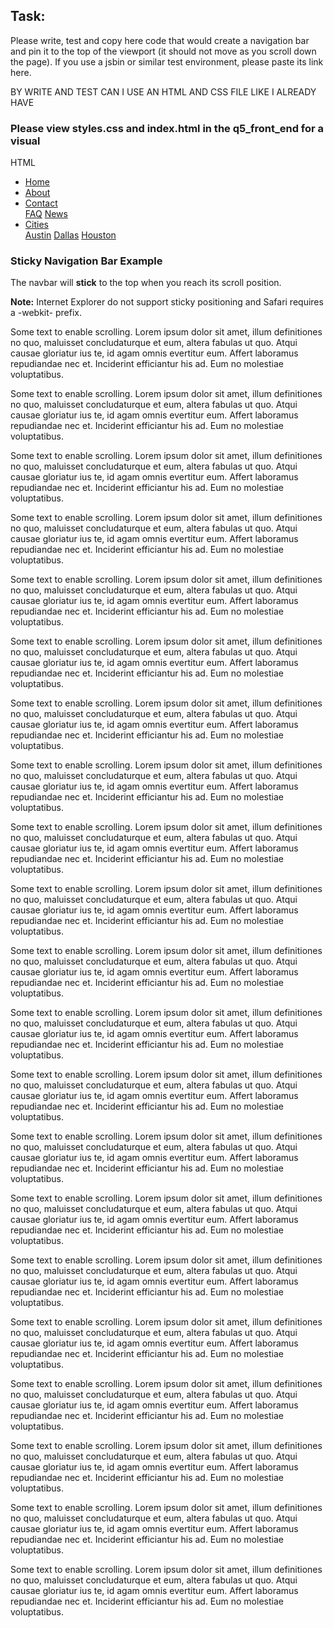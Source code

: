 ## Task: 

Please write, test and copy here code that would create a navigation bar and pin it to the top of the viewport (it should not move as you scroll down the page).  If you use a jsbin or similar test environment, please paste its link here.

BY WRITE AND TEST CAN I USE AN HTML AND CSS FILE LIKE I ALREADY HAVE

### Please view styles.css and index.html in the q5_front_end for a visual

HTML
<!DOCTYPE html>
<html class="no-js"> <!--<![endif]-->
    <head>
        <meta charset="utf-8">
        <meta http-equiv="X-UA-Compatible" content="IE=edge">
        <title></title>
        <meta name="description" content="">
        <meta name="viewport" content="width=device-width, initial-scale=1">
        <link rel="stylesheet" href="styles.css">
        <!--Font Awesome code-->
        <!--<script src="https://kit.fontawesome.com/63582255f8.js" crossorigin="anonymous"></script>-->
        <!--Google Fonts code-->
        <link href="https://fonts.googleapis.com/css2?family=Oswald&display=swap" rel="stylesheet">
    </head>
    <body>
        <ul id="menu">
            <li><a href="#home">Home</a></li>
            <li class="drowndown"><a href="#news">About</a></li>
            <li class="dropdown">
                <a href="javascript:void(0)" class="dropbtn">Contact</a>
                <div class="dropdown-content">
                  <a href="#">FAQ</a>
                  <a href="#">News</a>                 
            <li class="dropdown">
              <a href="javascript:void(0)" class="dropbtn">Cities</a>
              <div class="dropdown-content">
                <a href="#">Austin</a>
                <a href="#">Dallas</a>
                <a href="#">Houston</a>
              </div>
            </li>
          </ul>
        <!--Content to show on the page for demo Navigation Bar Position "sticks" to the top of webpage-->  
        <h3>Sticky Navigation Bar Example</h3>
        <p>The navbar will <strong>stick</strong> to the top when you reach its scroll position.
        </p>
        <p><strong>Note:</strong> Internet Explorer do not support sticky positioning and Safari requires a -webkit- prefix.
        </p>
        <p>Some text to enable scrolling. Lorem ipsum dolor sit amet, illum definitiones no quo, maluisset concludaturque et eum, 
            altera fabulas ut quo. Atqui causae gloriatur ius te, id agam omnis evertitur eum. Affert laboramus repudiandae nec et. 
            Inciderint efficiantur his ad. Eum no molestiae voluptatibus.
        </p>
        <p>Some text to enable scrolling. Lorem ipsum dolor sit amet, illum definitiones no quo, maluisset concludaturque et eum, 
            altera fabulas ut quo. Atqui causae gloriatur ius te, id agam omnis evertitur eum. Affert laboramus repudiandae nec et. 
            Inciderint efficiantur his ad. Eum no molestiae voluptatibus.
        </p>
        <p>Some text to enable scrolling. Lorem ipsum dolor sit amet, illum definitiones no quo, maluisset concludaturque et eum, 
            altera fabulas ut quo. Atqui causae gloriatur ius te, id agam omnis evertitur eum. Affert laboramus repudiandae nec et. 
            Inciderint efficiantur his ad. Eum no molestiae voluptatibus.
        </p>
        <p>Some text to enable scrolling. Lorem ipsum dolor sit amet, illum definitiones no quo, maluisset concludaturque et eum, 
            altera fabulas ut quo. Atqui causae gloriatur ius te, id agam omnis evertitur eum. Affert laboramus repudiandae nec et. 
            Inciderint efficiantur his ad. Eum no molestiae voluptatibus.
        </p>
        <p>Some text to enable scrolling. Lorem ipsum dolor sit amet, illum definitiones no quo, maluisset concludaturque et eum, 
            altera fabulas ut quo. Atqui causae gloriatur ius te, id agam omnis evertitur eum. Affert laboramus repudiandae nec et. 
            Inciderint efficiantur his ad. Eum no molestiae voluptatibus.</p>
        <p>Some text to enable scrolling. Lorem ipsum dolor sit amet, illum definitiones no quo, maluisset concludaturque et eum, 
            altera fabulas ut quo. Atqui causae gloriatur ius te, id agam omnis evertitur eum. Affert laboramus repudiandae nec et. 
            Inciderint efficiantur his ad. Eum no molestiae voluptatibus.
        </p>
        <p>Some text to enable scrolling. Lorem ipsum dolor sit amet, illum definitiones no quo, maluisset concludaturque et eum, 
            altera fabulas ut quo. Atqui causae gloriatur ius te, id agam omnis evertitur eum. Affert laboramus repudiandae nec et. 
            Inciderint efficiantur his ad. Eum no molestiae voluptatibus.
        </p>
        <p>Some text to enable scrolling. Lorem ipsum dolor sit amet, illum definitiones no quo, maluisset concludaturque et eum, 
            altera fabulas ut quo. Atqui causae gloriatur ius te, id agam omnis evertitur eum. Affert laboramus repudiandae nec et. 
            Inciderint efficiantur his ad. Eum no molestiae voluptatibus.
        </p>
        <p>Some text to enable scrolling. Lorem ipsum dolor sit amet, illum definitiones no quo, maluisset concludaturque et eum, 
            altera fabulas ut quo. Atqui causae gloriatur ius te, id agam omnis evertitur eum. Affert laboramus repudiandae nec et. 
            Inciderint efficiantur his ad. Eum no molestiae voluptatibus.
        </p>
        <p>Some text to enable scrolling. Lorem ipsum dolor sit amet, illum definitiones no quo, maluisset concludaturque et eum, 
            altera fabulas ut quo. Atqui causae gloriatur ius te, id agam omnis evertitur eum. Affert laboramus repudiandae nec et. 
            Inciderint efficiantur his ad. Eum no molestiae voluptatibus.
        </p>
        <p>Some text to enable scrolling. Lorem ipsum dolor sit amet, illum definitiones no quo, maluisset concludaturque et eum, 
            altera fabulas ut quo. Atqui causae gloriatur ius te, id agam omnis evertitur eum. Affert laboramus repudiandae nec et. 
            Inciderint efficiantur his ad. Eum no molestiae voluptatibus.
        </p>
        <p>Some text to enable scrolling. Lorem ipsum dolor sit amet, illum definitiones no quo, maluisset concludaturque et eum, 
            altera fabulas ut quo. Atqui causae gloriatur ius te, id agam omnis evertitur eum. Affert laboramus repudiandae nec et. 
            Inciderint efficiantur his ad. Eum no molestiae voluptatibus.</p>
        <p>Some text to enable scrolling. Lorem ipsum dolor sit amet, illum definitiones no quo, maluisset concludaturque et eum, 
            altera fabulas ut quo. Atqui causae gloriatur ius te, id agam omnis evertitur eum. Affert laboramus repudiandae nec et. 
            Inciderint efficiantur his ad. Eum no molestiae voluptatibus.
        </p>
        <p>Some text to enable scrolling. Lorem ipsum dolor sit amet, illum definitiones no quo, maluisset concludaturque et eum, 
            altera fabulas ut quo. Atqui causae gloriatur ius te, id agam omnis evertitur eum. Affert laboramus repudiandae nec et. 
            Inciderint efficiantur his ad. Eum no molestiae voluptatibus.
        </p>
        <p>Some text to enable scrolling. Lorem ipsum dolor sit amet, illum definitiones no quo, maluisset concludaturque et eum, 
            altera fabulas ut quo. Atqui causae gloriatur ius te, id agam omnis evertitur eum. Affert laboramus repudiandae nec et. 
            Inciderint efficiantur his ad. Eum no molestiae voluptatibus.
        </p>
        <p>Some text to enable scrolling. Lorem ipsum dolor sit amet, illum definitiones no quo, maluisset concludaturque et eum, 
            altera fabulas ut quo. Atqui causae gloriatur ius te, id agam omnis evertitur eum. Affert laboramus repudiandae nec et. 
            Inciderint efficiantur his ad. Eum no molestiae voluptatibus.
        </p>
        <p>Some text to enable scrolling. Lorem ipsum dolor sit amet, illum definitiones no quo, maluisset concludaturque et eum, 
            altera fabulas ut quo. Atqui causae gloriatur ius te, id agam omnis evertitur eum. Affert laboramus repudiandae nec et. 
            Inciderint efficiantur his ad. Eum no molestiae voluptatibus.
        </p>
        <p>Some text to enable scrolling. Lorem ipsum dolor sit amet, illum definitiones no quo, maluisset concludaturque et eum, 
            altera fabulas ut quo. Atqui causae gloriatur ius te, id agam omnis evertitur eum. Affert laboramus repudiandae nec et. 
            Inciderint efficiantur his ad. Eum no molestiae voluptatibus.
        </p>
        <p>Some text to enable scrolling. Lorem ipsum dolor sit amet, illum definitiones no quo, maluisset concludaturque et eum, 
            altera fabulas ut quo. Atqui causae gloriatur ius te, id agam omnis evertitur eum. Affert laboramus repudiandae nec et. 
            Inciderint efficiantur his ad. Eum no molestiae voluptatibus.</p>
        <p>Some text to enable scrolling. Lorem ipsum dolor sit amet, illum definitiones no quo, maluisset concludaturque et eum, 
            altera fabulas ut quo. Atqui causae gloriatur ius te, id agam omnis evertitur eum. Affert laboramus repudiandae nec et. 
            Inciderint efficiantur his ad. Eum no molestiae voluptatibus.
        </p>
        <p>Some text to enable scrolling. Lorem ipsum dolor sit amet, illum definitiones no quo, maluisset concludaturque et eum, 
            altera fabulas ut quo. Atqui causae gloriatur ius te, id agam omnis evertitur eum. Affert laboramus repudiandae nec et. 
            Inciderint efficiantur his ad. Eum no molestiae voluptatibus.
        </p>
        <!--OLD WAY FOR EXAM -->
        <!-- <ul>                        
            <li><a href="#">Home</a></li>
            <li><a href="#">About</a>
                <ul>
                    <li><a href="#">Bio</a></li><br>
                    <li><a href="#">Porfolio</a></li>
                </ul>
            </li>
            <li><a href="#">Locations</a>
                <ul>
                    <li><a href="#">Austin</a></li><br>
                    <li><a href="#">Houston</a></li><br>
                    <li><a href="#">Dallas</a></li><br>
                    <li><a href="#">San Antonio</a></li><br>
                </ul>
            </li>
            <li><a href="#">FAQ</a>
                <ul>
                    <li><a href="#">Why do business with us</a></li><br>
                    <li><a href="#">Our Partners</a></li><br>
                </ul>
            </li>
            <li><a href="#">Contact</a>
                <ul>
                    <li><a href="#">Phone</a></li><br>
                    <li><a href="#">Email</a></li><br>
                </ul>
            </li>           
        </ul> -->
        <!-- <div style="margin-bottom: 10px; padding-top: 200px; background: skyblue;">Hello</div>    
        <div style="margin-bottom: 10px; padding-top: 200px; background: skyblue;">Hello</div>    
        <div style="margin-bottom: 10px; padding-top: 200px; background: skyblue;">Hello</div>    
        <div style="margin-bottom: 10px; padding-top: 200px; background: skyblue;">Hello</div>    
        <div style="margin-bottom: 10px; padding-top: 200px; background: skyblue;">Hello</div>    
        <div style="margin-bottom: 10px; padding-top: 200px; background: skyblue;">Hello</div>     
    </body>
</html>


CSS

/*NEW WAY ON EXAM */

#menu {
  /* Position Sticky holds the 
  navigation bar in place
  when scroll with the mouse
  up and down the webpage */
  position: sticky;
  top: 0;
  width: 100%;
  /*Bullet points will not display */
  list-style-type: none;
  margin: 0;
  padding: 0;
  /* the menu will be visible */
  overflow: hidden;
  background-color: #333;
}

/*Items in Menu and Submenu 
go on left side of screen */
li {
  float: left;
}

/* Main Menu item boxes
are displayed */
li a, .dropbtn {
  display: inline-block;
  color: white;
  text-align: center;
  padding: 16px;
  text-decoration: none;
 
}

 /*Main Menu light up red
  when hovering over */
li a:hover, .dropdown:hover .dropbtn {
  background-color: red;
}

 /*Main Menu light up red
  when hovering over */
li.dropdown {
  display: inline;
}

 /*Sub Menu light up red
  when hovering over */
.dropdown-content {
  display: none;  
  background-color: #f9f9f9;
  min-width: 160px;   
}

/* Sub Menu items boxes
are displayed */
.dropdown-content a {
  color:white;
  padding: 12px 12px;
  text-decoration: none;
  display: block;
  text-align: left;
}

 /*Sub menus light up green 
  when hovering over */
.dropdown-content a:hover {
  background-color: green;
  }

  /*Sub menus are inline display 
  when hovering over */
.dropdown:hover .dropdown-content {
  display: inline;
} 

/*/*//*/*//*/*//*/*//*/*//*/*//*/*//*/*//*/*//*/*//*/*//*/*//*/*//*/*//*/*//*/*//*/*/
/*/*//*/*//*/*//*/*//*/*//*/*//*/*//*/*//*/*//*/*//*/*//*/*//*/*//*/*//*/*//*/*//*/*/

/* OLD WAY EXAM /* 

/* body, html {
    margin: 0;
    background: #eceff1;
     
  }
  
  ul {
    list-style-type: none;
    margin: 0;
    padding: 0;    
    overflow: hidden;                      
  }
  
  /*Navigation Bar*/
  /* li {    
    float: left;
    border-right: 0.05em solid white;
    background: #01579b;                 
  } */
  
  /*Drop down menu All Submenu and Top Menu*/
  /* li a {        
    display: block;        
    color: white;
    padding: 0em;     
    font-size: auto;
    width: 287px;
    height: 70px;
    line-height: 4em;
    text-decoration: none;
    text-align: center;            
    font-family: 'Oswald', sans-serif;    
  } */

  /*Hover over Navigation Bar*/
  /* li a:hover {
    background: #9ad1e3;    
  } */

  /* li a ul {
    list-style-type: none;
    margin: 0;
    padding: 0;
    overflow: hidden;
    background: #eceff1;
                         
  } */

  /* li a ul li {    
    float: left;
    vertical-align: auto;                    
  } */

  /*Submenu Drop Down*/
  /* li a ul li a {        
    display: block;
    color: white;
    padding: 0em; 
    width: 300px;
    height: 70px;         
    font-size: auto;
    text-decoration: none;
    text-align: center;    
    font-family: 'Oswald', sans-serif;
    font: bold;        
  } */

  /*Hover over Navigation Bar*/
  /* li ul li a:hover {      
    background: #ace39a;
    color: white;
  } */

   /*This will select ALL ul's that are desc of li's which are
  desc of  ul's */
  /* ul li ul {
    display: none;
  } */

  /* Then ask yourself, what are you 'hovering over?' */

  /* ul li:hover ul {
    display: initial; /* sets the value back to default 
  } */
